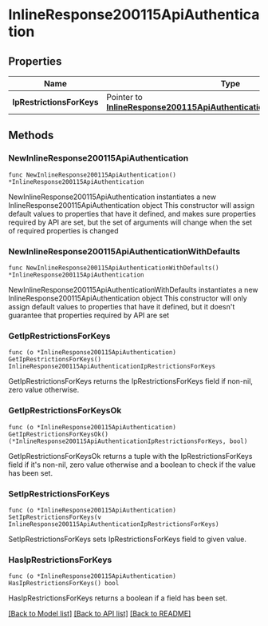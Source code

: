 # InlineResponse200115ApiAuthentication

## Properties

Name | Type | Description | Notes
------------ | ------------- | ------------- | -------------
**IpRestrictionsForKeys** | Pointer to [**InlineResponse200115ApiAuthenticationIpRestrictionsForKeys**](InlineResponse200115ApiAuthenticationIpRestrictionsForKeys.md) |  | [optional] 

## Methods

### NewInlineResponse200115ApiAuthentication

`func NewInlineResponse200115ApiAuthentication() *InlineResponse200115ApiAuthentication`

NewInlineResponse200115ApiAuthentication instantiates a new InlineResponse200115ApiAuthentication object
This constructor will assign default values to properties that have it defined,
and makes sure properties required by API are set, but the set of arguments
will change when the set of required properties is changed

### NewInlineResponse200115ApiAuthenticationWithDefaults

`func NewInlineResponse200115ApiAuthenticationWithDefaults() *InlineResponse200115ApiAuthentication`

NewInlineResponse200115ApiAuthenticationWithDefaults instantiates a new InlineResponse200115ApiAuthentication object
This constructor will only assign default values to properties that have it defined,
but it doesn't guarantee that properties required by API are set

### GetIpRestrictionsForKeys

`func (o *InlineResponse200115ApiAuthentication) GetIpRestrictionsForKeys() InlineResponse200115ApiAuthenticationIpRestrictionsForKeys`

GetIpRestrictionsForKeys returns the IpRestrictionsForKeys field if non-nil, zero value otherwise.

### GetIpRestrictionsForKeysOk

`func (o *InlineResponse200115ApiAuthentication) GetIpRestrictionsForKeysOk() (*InlineResponse200115ApiAuthenticationIpRestrictionsForKeys, bool)`

GetIpRestrictionsForKeysOk returns a tuple with the IpRestrictionsForKeys field if it's non-nil, zero value otherwise
and a boolean to check if the value has been set.

### SetIpRestrictionsForKeys

`func (o *InlineResponse200115ApiAuthentication) SetIpRestrictionsForKeys(v InlineResponse200115ApiAuthenticationIpRestrictionsForKeys)`

SetIpRestrictionsForKeys sets IpRestrictionsForKeys field to given value.

### HasIpRestrictionsForKeys

`func (o *InlineResponse200115ApiAuthentication) HasIpRestrictionsForKeys() bool`

HasIpRestrictionsForKeys returns a boolean if a field has been set.


[[Back to Model list]](../README.md#documentation-for-models) [[Back to API list]](../README.md#documentation-for-api-endpoints) [[Back to README]](../README.md)


